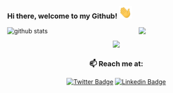 

  ### Hi there, welcome to my Github! <img src="https://github.com/ABSphreak/ABSphreak/blob/master/gifs/Hi.gif" width="30px">
  ![github stats](https://github-readme-stats.vercel.app/api?username=shikhacodes&show_icons=true) <img align='right' src="https://user-images.githubusercontent.com/64718956/95015370-13000300-066a-11eb-8133-db4921356b2e.gif" width="200">

 
<div align="center">
  
 <img src="https://user-images.githubusercontent.com/64718956/95015589-5e66e100-066b-11eb-908b-d46fcb1bacb6.png" height="10px">
  
 ### 📫 Reach me at:

 [![Twitter Badge](https://img.shields.io/badge/-@shikha5raj-1ca0f1?style=flat-square&labelColor=1ca0f1&logo=twitter&logoColor=white&link=https://twitter.com/shikha5raj)](https://twitter.com/shikha5raj)
 [![Linkedin Badge](https://img.shields.io/badge/-Shikha%20Rajpoot-blue?style=flat-square&logo=Linkedin&logoColor=white&link=https://www.linkedin.com/in/shikharajpoot/)](https://www.linkedin.com/in/shikharajpoot/)
 
 
</div>


<!--
**shikhacodes/shikhacodes** is a ✨ _special_ ✨ repository because its `README.md` (this file) appears on your GitHub profile.

Here are some ideas to get you started:

- 🔭 I’m currently working on ...
- 🌱 I’m currently learning ...
- 👯 I’m looking to collaborate on ...
- 🤔 I’m looking for help with ...
- 💬 Ask me about ...
- 📫 How to reach me: ...
- 😄 Pronouns: ...
- ⚡ Fun fact: ...
-->
